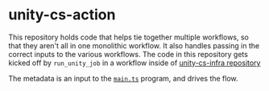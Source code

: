 # unity-cs-action

This repository holds code that helps tie together multiple workflows, so that they aren't all in one monolithic workflow.
It also handles passing in the correct inputs to the various workflows.
The code in this repository gets kicked off by `run_unity_job` in a workflow inside of [unity-cs-infra repository](https://github.com/unity-sds/unity-cs-infra)

The metadata is an input to the [`main.ts`](https://github.com/unity-sds/unity-cs-action/blob/main/src/main.ts) program, and drives the flow.
